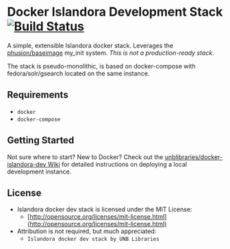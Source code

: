 # Docker Islandora Development Stack [![Build Status](https://travis-ci.org/unb-libraries/docker-islandora-dev.svg)](https://travis-ci.org/unb-libraries/docker-islandora-dev)
A simple, extensible Islandora docker stack. Leverages the [phusion/baseimage](https://registry.hub.docker.com/u/phusion/baseimage/) my_init system. *This is not a production-ready stack*.

The stack is pseudo-monolithic, is based on docker-compose with fedora/solr/gsearch located on the same instance.

## Requirements

* `docker`
* `docker-compose`

## Getting Started
Not sure where to start? New to Docker? Check out the [unblibraries/docker-islandora-dev Wiki](https://github.com/unb-libraries/docker-islandora-dev/wiki) for detailed instructions on deploying a local development instance.

## License
- Islandora docker dev stack is licensed under the MIT License:
  - [http://opensource.org/licenses/mit-license.html](http://opensource.org/licenses/mit-license.html)
- Attribution is not required, but much appreciated:
  - `Islandora docker dev stack by UNB Libraries`
